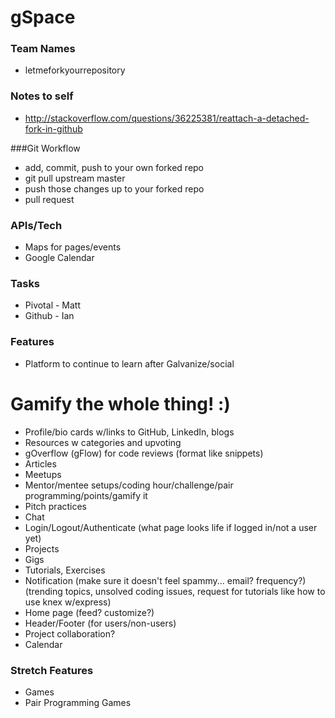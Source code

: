 # gSpace

### Team Names

* letmeforkyourrepository

### Notes to self

* http://stackoverflow.com/questions/36225381/reattach-a-detached-fork-in-github

###Git Workflow
* add, commit, push to your own forked repo
* git pull upstream master
* push those changes up to your forked repo
* pull request

### APIs/Tech

* Maps for pages/events
* Google Calendar

### Tasks

* Pivotal - Matt
* Github - Ian

### Features

* Platform to continue to learn after Galvanize/social

# Gamify the whole thing! :)

* Profile/bio cards w/links to GitHub, LinkedIn, blogs
* Resources w categories and upvoting
* gOverflow (gFlow) for code reviews (format like snippets)
* Articles
* Meetups
* Mentor/mentee setups/coding hour/challenge/pair programming/points/gamify it
* Pitch practices
* Chat
* Login/Logout/Authenticate (what page looks life if logged in/not a user yet)
* Projects
* Gigs
* Tutorials, Exercises
* Notification (make sure it doesn't feel spammy... email? frequency?)(trending topics, unsolved coding issues, request for tutorials like how to use knex w/express)
* Home page (feed? customize?)
* Header/Footer (for users/non-users)
* Project collaboration?
* Calendar

### Stretch Features

* Games
* Pair Programming Games
